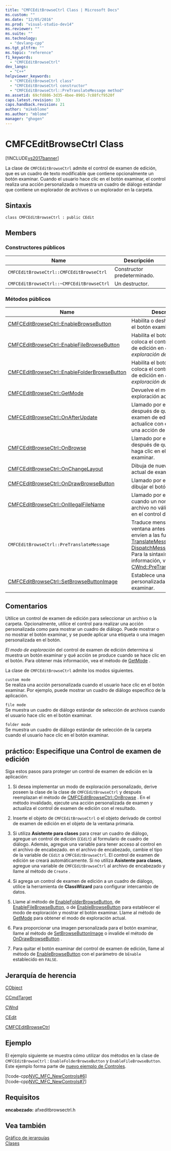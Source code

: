 ```yaml
---
title: "CMFCEditBrowseCtrl Class | Microsoft Docs"
ms.custom: ""
ms.date: "12/05/2016"
ms.prod: "visual-studio-dev14"
ms.reviewer: ""
ms.suite: ""
ms.technology: 
  - "devlang-cpp"
ms.tgt_pltfrm: ""
ms.topic: "reference"
f1_keywords: 
  - "CMFCEditBrowseCtrl"
dev_langs: 
  - "C++"
helpviewer_keywords: 
  - "CMFCEditBrowseCtrl class"
  - "CMFCEditBrowseCtrl constructor"
  - "CMFCEditBrowseCtrl::PreTranslateMessage method"
ms.assetid: 69cfd886-3d35-4bee-8901-7c88fcf9520f
caps.latest.revision: 33
caps.handback.revision: 21
author: "mikeblome"
ms.author: "mblome"
manager: "ghogen"
---
```

# CMFCEditBrowseCtrl Class
[!INCLUDE[vs2017banner](../../assembler/inline/includes/vs2017banner.md)]

La clase de `CMFCEditBrowseCtrl` admite el control de examen de edición, que es un cuadro de texto modificable que contiene opcionalmente un botón examinar.  Cuando el usuario hace clic en el botón examinar, el control realiza una acción personalizada o muestra un cuadro de diálogo estándar que contiene un explorador de archivos o un explorador en la carpeta.  
  
## Sintaxis  
  
```  
class CMFCEditBrowseCtrl : public CEdit  
```  
  
## Members  
  
### Constructores públicos  
  
|Name|Descripción|  
|----------|-----------------|  
|`CMFCEditBrowseCtrl::CMFCEditBrowseCtrl`|Constructor predeterminado.|  
|`CMFCEditBrowseCtrl::~CMFCEditBrowseCtrl`|Un destructor.|  
  
### Métodos públicos  
  
|Name|Descripción|  
|----------|-----------------|  
|[CMFCEditBrowseCtrl::EnableBrowseButton](../Topic/CMFCEditBrowseCtrl::EnableBrowseButton.md)|Habilita o deshabilita \(oculta\) el botón examinar.|  
|[CMFCEditBrowseCtrl::EnableFileBrowseButton](../Topic/CMFCEditBrowseCtrl::EnableFileBrowseButton.md)|Habilita el botón examinar y coloca el control de examen de edición en *el modo de exploración del archivo* .|  
|[CMFCEditBrowseCtrl::EnableFolderBrowseButton](../Topic/CMFCEditBrowseCtrl::EnableFolderBrowseButton.md)|Habilita el botón examinar y coloca el control de examen de edición en *el modo de exploración de la carpeta* .|  
|[CMFCEditBrowseCtrl::GetMode](../Topic/CMFCEditBrowseCtrl::GetMode.md)|Devuelve el modo de exploración actual.|  
|[CMFCEditBrowseCtrl::OnAfterUpdate](../Topic/CMFCEditBrowseCtrl::OnAfterUpdate.md)|Llamado por el marco después de que el control de examen de edición se actualice con el resultado de una acción de exploración.|  
|[CMFCEditBrowseCtrl::OnBrowse](../Topic/CMFCEditBrowseCtrl::OnBrowse.md)|Llamado por el marco después de que el usuario haga clic en el botón examinar.|  
|[CMFCEditBrowseCtrl::OnChangeLayout](../Topic/CMFCEditBrowseCtrl::OnChangeLayout.md)|Dibuja de nuevo el control actual de examen de edición.|  
|[CMFCEditBrowseCtrl::OnDrawBrowseButton](../Topic/CMFCEditBrowseCtrl::OnDrawBrowseButton.md)|Llamado por el marco para dibujar el botón examinar.|  
|[CMFCEditBrowseCtrl::OnIllegalFileName](../Topic/CMFCEditBrowseCtrl::OnIllegalFileName.md)|Llamado por el marco cuando un nombre de archivo no válido se escribió en el control de edición.|  
|`CMFCEditBrowseCtrl::PreTranslateMessage`|Traduce mensajes de ventana antes de que se envíen a las funciones de [TranslateMessage](http://msdn.microsoft.com/library/windows/desktop/ms644955) y de [DispatchMessage](http://msdn.microsoft.com/library/windows/desktop/ms644934) Windows.  Para la sintaxis y más información, vea [CWnd::PreTranslateMessage](../Topic/CWnd::PreTranslateMessage.md).|  
|[CMFCEditBrowseCtrl::SetBrowseButtonImage](../Topic/CMFCEditBrowseCtrl::SetBrowseButtonImage.md)|Establece una imagen personalizada para el botón examinar.|  
  
## Comentarios  
 Utilice un control de examen de edición para seleccionar un archivo o la carpeta.  Opcionalmente, utilice el control para realizar una acción personalizada como para mostrar un cuadro de diálogo.  Puede mostrar o no mostrar el botón examinar, y se puede aplicar una etiqueta o una imagen personalizada en el botón.  
  
 *El modo de exploración* del control de examen de edición determina si muestra un botón examinar y qué acción se produce cuando se hace clic en el botón.  Para obtener más información, vea el método de [GetMode](../Topic/CMFCEditBrowseCtrl::GetMode.md) .  
  
 La clase de `CMFCEditBrowseCtrl` admite los modos siguientes.  
  
 `custom mode`  
 Se realiza una acción personalizada cuando el usuario hace clic en el botón examinar.  Por ejemplo, puede mostrar un cuadro de diálogo específico de la aplicación.  
  
 `file mode`  
 Se muestra un cuadro de diálogo estándar de selección de archivos cuando el usuario hace clic en el botón examinar.  
  
 `folder mode`  
 Se muestra un cuadro de diálogo estándar de selección de la carpeta cuando el usuario hace clic en el botón examinar.  
  
## práctico: Especifique una Control de examen de edición  
 Siga estos pasos para proteger un control de examen de edición en la aplicación:  
  
1.  Si desea implementar un modo de exploración personalizado, derive poseen la clase de la clase de `CMFCEditBrowseCtrl` y después reemplazan el método de [CMFCEditBrowseCtrl::OnBrowse](../Topic/CMFCEditBrowseCtrl::OnBrowse.md) .  En el método invalidado, ejecute una acción personalizada de examen y actualiza el control de examen de edición con el resultado.  
  
2.  Inserte el objeto de `CMFCEditBrowseCtrl` o el objeto derivado de control de examen de edición en el objeto de la ventana primaria.  
  
3.  Si utiliza **Asistente para clases** para crear un cuadro de diálogo, agregue un control de edición \(`CEdit`\) al formulario de cuadro de diálogo.  Además, agregue una variable para tener acceso al control en el archivo de encabezado.  en el archivo de encabezado, cambie el tipo de la variable de `CEdit` a `CMFCEditBrowseCtrl`.  El control de examen de edición se creará automáticamente.  Si no utiliza **Asistente para clases**, agregue una variable de `CMFCEditBrowseCtrl` al archivo de encabezado y llame al método de `Create` .  
  
4.  Si agrega un control de examen de edición a un cuadro de diálogo, utilice la herramienta de **ClassWizard** para configurar intercambio de datos.  
  
5.  Llame al método de [EnableFolderBrowseButton](../Topic/CMFCEditBrowseCtrl::EnableFolderBrowseButton.md), de [EnableFileBrowseButton](../Topic/CMFCEditBrowseCtrl::EnableFileBrowseButton.md), o de [EnableBrowseButton](../Topic/CMFCEditBrowseCtrl::EnableBrowseButton.md) para establecer el modo de exploración y mostrar el botón examinar.  Llame al método de [GetMode](../Topic/CMFCEditBrowseCtrl::GetMode.md) para obtener el modo de exploración actual.  
  
6.  Para proporcionar una imagen personalizada para el botón examinar, llame al método de [SetBrowseButtonImage](../Topic/CMFCEditBrowseCtrl::SetBrowseButtonImage.md) o invalide el método de [OnDrawBrowseButton](../Topic/CMFCEditBrowseCtrl::OnDrawBrowseButton.md) .  
  
7.  Para quitar el botón examinar del control de examen de edición, llame al método de [EnableBrowseButton](../Topic/CMFCEditBrowseCtrl::EnableBrowseButton.md) con el parámetro de `bEnable` establecido en `FALSE`.  
  
## Jerarquía de herencia  
 [CObject](../../mfc/reference/cobject-class.md)  
  
 [CCmdTarget](../../mfc/reference/ccmdtarget-class.md)  
  
 [CWnd](../../mfc/reference/cwnd-class.md)  
  
 [CEdit](../../mfc/reference/cedit-class.md)  
  
 [CMFCEditBrowseCtrl](../../mfc/reference/cmfceditbrowsectrl-class.md)  
  
## Ejemplo  
 El ejemplo siguiente se muestra cómo utilizar dos métodos en la clase de `CMFCEditBrowseCtrl` : `EnableFolderBrowseButton` y `EnableFileBrowseButton`.  Este ejemplo forma parte de [nuevo ejemplo de Controles](../../top/visual-cpp-samples.md).  
  
 [!code-cpp[NVC_MFC_NewControls#6](../../mfc/reference/codesnippet/CPP/cmfceditbrowsectrl-class_1.h)]  
[!code-cpp[NVC_MFC_NewControls#7](../../mfc/reference/codesnippet/CPP/cmfceditbrowsectrl-class_2.cpp)]  
  
## Requisitos  
 **encabezado:** afxeditbrowsectrl.h  
  
## Vea también  
 [Gráfico de jerarquías](../../mfc/hierarchy-chart.md)   
 [Clases](../../mfc/reference/mfc-classes.md)